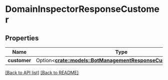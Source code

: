 # DomainInspectorResponseCustomer

## Properties

Name | Type | Description | Notes
------------ | ------------- | ------------- | -------------
**customer** | Option<[**crate::models::BotManagementResponseCustomerCustomer**](BotManagementResponseCustomerCustomer.md)> |  | 

[[Back to API list]](../README.md#documentation-for-api-endpoints) [[Back to README]](../README.md)


